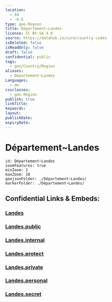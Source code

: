 ```yaml
---
location:
  - 44
  - -0.6
type: geo-Region
title: Département~Landes
license: CC BY-SA 4.0
source: https://datahub.io/core/country-codes
isDeleted: false
isReadOnly: false
draft: false
confidential: public
tags:
  - geo/Country/Region
aliases:
  - Département~Landes
Languages:
  - de
cssclasses:
  - geo-Region
publish: true
linkTitle:
keywords:
layout:
publishDate:
expiryDate:
---
```


# Département~Landes

```leaflet
id: Département~Landes
zoomFeatures: true 
minZoom: 2 
maxZoom: 18
geojsonFolder: ./Département~Landes/
markerFolder: ./Département~Landes/
```


## Confidential Links & Embeds: 

### [Landes](/_Standards/Earth/Continent/Europe/Europe~West/France/regions~France/Nouvelle-Aquitaine/departments~Aquitaine/Landes.md) 

### [Landes.public](/_public/Earth/Continent/Europe/Europe~West/France/regions~France/Nouvelle-Aquitaine/departments~Aquitaine/Landes.public.md) 

### [Landes.internal](/_internal/Earth/Continent/Europe/Europe~West/France/regions~France/Nouvelle-Aquitaine/departments~Aquitaine/Landes.internal.md) 

### [Landes.protect](/_protect/Earth/Continent/Europe/Europe~West/France/regions~France/Nouvelle-Aquitaine/departments~Aquitaine/Landes.protect.md) 

### [Landes.private](/_private/Earth/Continent/Europe/Europe~West/France/regions~France/Nouvelle-Aquitaine/departments~Aquitaine/Landes.private.md) 

### [Landes.personal](/_personal/Earth/Continent/Europe/Europe~West/France/regions~France/Nouvelle-Aquitaine/departments~Aquitaine/Landes.personal.md) 

### [Landes.secret](/_secret/Earth/Continent/Europe/Europe~West/France/regions~France/Nouvelle-Aquitaine/departments~Aquitaine/Landes.secret.md)

